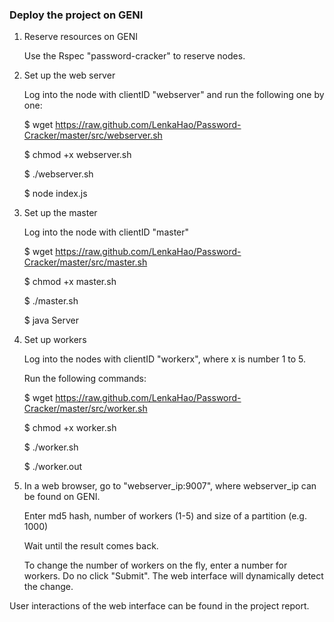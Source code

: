 ### Deploy the project on GENI

1. Reserve resources on GENI

   Use the Rspec "password-cracker" to reserve nodes.

2. Set up the web server

   Log into the node with clientID "webserver" and run the following one by one:

   \$ wget https://raw.github.com/LenkaHao/Password-Cracker/master/src/webserver.sh
   
   \$ chmod +x webserver.sh
   
   \$ ./webserver.sh
   
   \$ node index.js

3. Set up the master

   Log into the node with clientID "master"

   \$ wget https://raw.github.com/LenkaHao/Password-Cracker/master/src/master.sh
   
   \$ chmod +x master.sh
   
   \$ ./master.sh
   
   \$ java Server

4. Set up workers

   Log into the nodes with clientID "workerx", where x is number 1 to 5.

   Run the following commands:

   \$ wget https://raw.github.com/LenkaHao/Password-Cracker/master/src/worker.sh
   
   \$ chmod +x worker.sh
   
   \$ ./worker.sh
   
   \$ ./worker.out

5. In a web browser, go to "webserver_ip:9007", where webserver_ip can be found on GENI.

   Enter md5 hash, number of workers (1-5) and size of a partition (e.g. 1000)

   Wait until the result comes back. 

   To change the number of workers on the fly, enter a number for workers. Do no click "Submit". The web interface will dynamically detect the change.
   
User interactions of the web interface can be found in the project report.

   